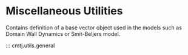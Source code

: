 # Miscellaneous Utilities

Contains definition of a base vector object used in the models such as Domain Wall Dynamics or Smit-Beljers model.

::: cmtj.utils.general
